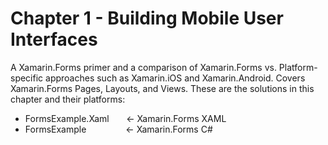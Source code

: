 # Chapter 1 - Building Mobile User Interfaces<br/>
A Xamarin.Forms primer and a comparison of Xamarin.Forms vs. Platform-specific approaches such as Xamarin.iOS and Xamarin.Android. Covers Xamarin.Forms Pages, Layouts, and Views. These are the solutions in this chapter and their platforms:
<br/>
<ul>
<li>FormsExample.Xaml &nbsp;&nbsp;&nbsp;&nbsp;&nbsp;&nbsp;<- Xamarin.Forms XAML</li>
<li>FormsExample &nbsp;&nbsp;&nbsp;&nbsp;&nbsp;&nbsp;&nbsp;&nbsp;&nbsp;&nbsp;&nbsp;&nbsp;&nbsp;&nbsp;&nbsp;<- Xamarin.Forms C#</li>
</ul>
